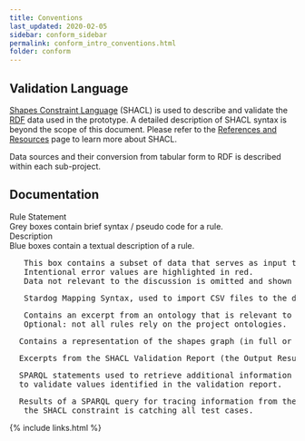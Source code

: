 ```yaml
---
title: Conventions
last_updated: 2020-02-05
sidebar: conform_sidebar
permalink: conform_intro_conventions.html
folder: conform
---
```



## Validation Language
[Shapes Constraint Language](https://www.w3.org/TR/shacl/) (SHACL) is used to describe and validate the [RDF](https://www.w3.org/RDF/) data used in the prototype. A detailed description of SHACL syntax is beyond the scope of this document. Please refer to the [References and Resources](conform_references_and_resources.html) page to learn more about SHACL.

Data sources and their conversion from tabular form to RDF is described within each sub-project.

## Documentation

<div class='ruleState'>
  <div class='ruleState-header'>Rule Statement</div>
  Grey boxes contain brief syntax / pseudo code for a rule.
</div>

<div class='def'>
  <div class='def-header'>Description</div>
  Blue boxes contain a textual description of a rule.
</div>

<pre class="data">
   This box contains a subset of data that serves as input to test the shapes graph.
   Intentional error values are <font class='error'>highlighted in red.</font>
   Data not relevant to the discussion is omitted and shown as <font class='infoOmitted'>...</font>
</pre>

<pre class="sms">
   Stardog Mapping Syntax, used to import CSV files to the database.
</pre>

<pre class="owl">
   Contains an excerpt from an ontology that is relevant to the rule being described.
   Optional: not all rules rely on the project ontologies.
</pre>

<pre class="shacl">
  Contains a representation of the shapes graph (in full or in part).
</pre>

<pre class="report">
  Excerpts from the SHACL Validation Report (the Output Results graph.)
</pre>

<pre class="sparql">
  SPARQL statements used to retrieve additional information based on values identified in the report or
  to validate values identified in the validation report.
</pre>

<pre class="queryResult">
  Results of a SPARQL query for tracing information from the Report back to additional information or to verify
   the SHACL constraint is catching all test cases.
</pre>



{% include links.html %}
